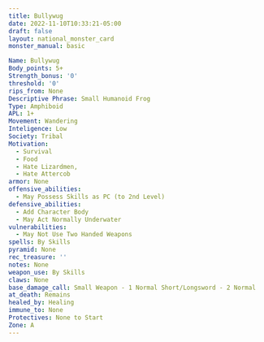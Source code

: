 ```yaml
---
title: Bullywug
date: 2022-11-10T10:33:21-05:00
draft: false
layout: national_monster_card
monster_manual: basic

Name: Bullywug
Body_points: 5+
Strength_bonus: '0'
threshold: '0'
rips_from: None
Descriptive Phrase: Small Humanoid Frog
Type: Amphiboid
APL: 1+
Movement: Wandering
Inteligence: Low
Society: Tribal
Motivation: 
  - Survival
  - Food
  - Hate Lizardmen,  
  - Hate Attercob
armor: None
offensive_abilities: 
  - May Possess Skills as PC (to 2nd Level)
defensive_abilities: 
  - Add Character Body 
  - May Act Normally Underwater
vulnerabilities: 
  - May Not Use Two Handed Weapons
spells: By Skills
pyramid: None
rec_treasure: ''
notes: None
weapon_use: By Skills
claws: None
base_damage_call: Small Weapon - 1 Normal Short/Longsword - 2 Normal
at_death: Remains
healed_by: Healing
immune_to: None
Protectives: None to Start
Zone: A
---
```


